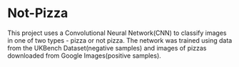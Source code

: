 # Not-Pizza
This project uses a Convolutional Neural Network(CNN) to classify images in one of two types - pizza or not pizza.
The network was trained using data from the UKBench Dataset(negative samples) and images of pizzas downloaded from
Google Images(positive samples). 
